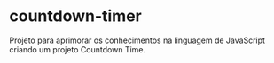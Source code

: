 # countdown-timer
Projeto para aprimorar os conhecimentos na linguagem de JavaScript criando um projeto Countdown Time.
